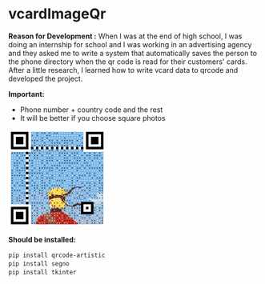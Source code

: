 # vcardImageQr

**Reason for Development :** 
When I was at the end of high school, I was doing an internship for school and I was working in an advertising agency and they asked me to write a system that automatically saves the person to the phone directory when the qr code is read for their customers' cards. After a little research, I learned how to write vcard data to qrcode and developed the project.

**Important:**
- Phone number + country code and the rest
- It will be better if you choose square photos


![Jhon Doe](https://github.com/f3riend/vcardImageQr/blob/main/ryjsfjmqkf.gif)



**Should be installed:**
```bash
pip install qrcode-artistic
pip install segno
pip install tkinter
```
